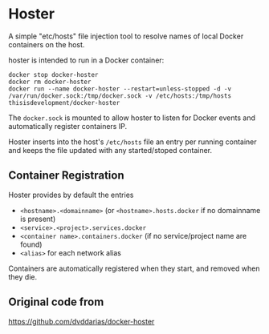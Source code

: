 # Hoster

A simple "etc/hosts" file injection tool to resolve names of local Docker containers on the host.

hoster is intended to run in a Docker container:

```shell
docker stop docker-hoster
docker rm docker-hoster
docker run --name docker-hoster --restart=unless-stopped -d -v /var/run/docker.sock:/tmp/docker.sock -v /etc/hosts:/tmp/hosts thisisdevelopment/docker-hoster
```

The `docker.sock` is mounted to allow hoster to listen for Docker events and automatically register containers IP.

Hoster inserts into the host's `/etc/hosts` file an entry per running container and keeps the file updated with any started/stoped container.

## Container Registration

Hoster provides by default the entries 
- `<hostname>.<domainname>` (or `<hostname>.hosts.docker` if no domainname is present)
- `<service>.<project>.services.docker`
- `<container name>.containers.docker` (if no service/project name are found)
- `<alias>` for each network alias

Containers are automatically registered when they start, and removed when they die.

## Original code from

https://github.com/dvddarias/docker-hoster
